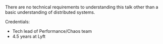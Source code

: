 There are no technical requirements to understanding this talk other than a basic understanding of distributed systems.

Credentials:
- Tech lead of Performance/Chaos team
- 4.5 years at Lyft
